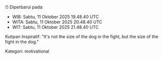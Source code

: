 ⏰ Diperbarui pada:
- WIB: Sabtu, 11 Oktober 2025 19.48.40 UTC
- WITA: Sabtu, 11 Oktober 2025 20.48.40 UTC
- WIT: Sabtu, 11 Oktober 2025 21.48.40 UTC

Kutipan Inspiratif:
"It's not the size of the dog in the fight, but the size of the fight in the dog."


Kategori: motivational

